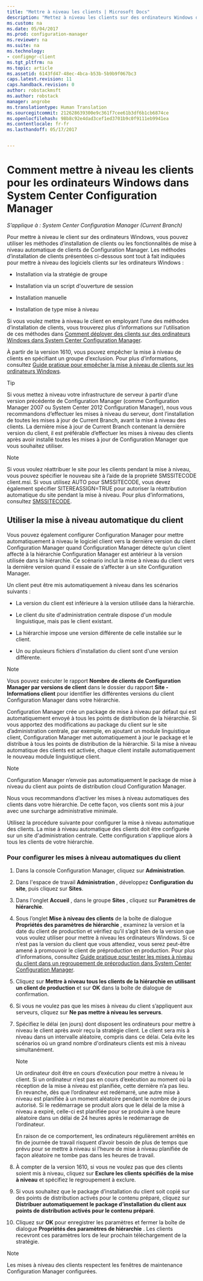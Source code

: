 ```yaml
---
title: "Mettre à niveau les clients | Microsoft Docs"
description: "Mettez à niveau les clients sur des ordinateurs Windows dans System Center Configuration Manager."
ms.custom: na
ms.date: 05/04/2017
ms.prod: configuration-manager
ms.reviewer: na
ms.suite: na
ms.technology:
- configmgr-client
ms.tgt_pltfrm: na
ms.topic: article
ms.assetid: 6143fd47-48ec-4bca-b53b-5b9b9f067bc3
caps.latest.revision: 11
caps.handback.revision: 0
author: robstackmsft
ms.author: robstack
manager: angrobe
ms.translationtype: Human Translation
ms.sourcegitcommit: 212628639300e9c361f7cee61b3df6b1cb6874ce
ms.openlocfilehash: 98b8c92e4dad3cef1ed3701b9c0f9111eb9941ea
ms.contentlocale: fr-fr
ms.lasthandoff: 05/17/2017


---
```

# <a name="how-to-upgrade-clients-for-windows-computers-in-system-center-configuration-manager"></a>Comment mettre à niveau les clients pour les ordinateurs Windows dans System Center Configuration Manager

*S’applique à : System Center Configuration Manager (Current Branch)*

Pour mettre à niveau le client sur des ordinateurs Windows, vous pouvez utiliser les méthodes d’installation de clients ou les fonctionnalités de mise à niveau automatique de clients de Configuration Manager. Les méthodes d’installation de clients présentées ci-dessous sont tout à fait indiquées pour mettre à niveau des logiciels clients sur les ordinateurs Windows :  

-   Installation via la stratégie de groupe  

-   Installation via un script d'ouverture de session  

-   Installation manuelle  

-   Installation de type mise à niveau  

 Si vous voulez mettre à niveau le client en employant l’une des méthodes d’installation de clients, vous trouverez plus d’informations sur l’utilisation de ces méthodes dans [Comment déployer des clients sur des ordinateurs Windows dans System Center Configuration Manager](../../../../core/clients/deploy/deploy-clients-to-windows-computers.md).

 À partir de la version 1610, vous pouvez empêcher la mise à niveau de clients en spécifiant un groupe d’exclusion. Pour plus d’informations, consultez [Guide pratique pour empêcher la mise à niveau de clients sur les ordinateurs Windows](exclude-clients-windows.md).  


> [!TIP]  
>  Si vous mettez à niveau votre infrastructure de serveur à partir d’une version précédente de Configuration Manager \(comme Configuration Manager 2007 ou System Center 2012 Configuration Manager\), nous vous recommandons d’effectuer les mises à niveau du serveur, dont l’installation de toutes les mises à jour de Current Branch, avant la mise à niveau des clients.   La dernière mise à jour de Current Branch contenant la dernière version du client, il est préférable d’effectuer les mises à niveau des clients après avoir installé toutes les mises à jour de Configuration Manager que vous souhaitez utiliser.

> [!NOTE]
> Si vous voulez réattribuer le site pour les clients pendant la mise à niveau, vous pouvez spécifier le nouveau site à l’aide de la propriété SMSSITECODE client.msi. Si vous utilisez AUTO pour SMSSITECODE, vous devez également spécifier SITEREASSIGN=TRUE pour autoriser la réattribution automatique du site pendant la mise à niveau. Pour plus d’informations, consultez [SMSSITECODE](../../deploy/about-client-installation-properties.md#smssitecode).

## <a name="use-automatic-client-upgrade"></a>Utiliser la mise à niveau automatique du client  
 Vous pouvez également configurer Configuration Manager pour mettre automatiquement à niveau le logiciel client vers la dernière version du client Configuration Manager quand Configuration Manager détecte qu’un client affecté à la hiérarchie Configuration Manager est antérieur à la version utilisée dans la hiérarchie. Ce scénario inclut la mise à niveau du client vers la dernière version quand il essaie de s’affecter à un site Configuration Manager.  

 Un client peut être mis automatiquement à niveau dans les scénarios suivants :  

-   La version du client est inférieure à la version utilisée dans la hiérarchie.  

-   Le client du site d'administration centrale dispose d'un module linguistique, mais pas le client existant.  

-   La hiérarchie impose une version différente de celle installée sur le client.  

-   Un ou plusieurs fichiers d'installation du client sont d'une version différente.  

> [!NOTE]  
>  Vous pouvez exécuter le rapport **Nombre de clients de Configuration Manager par versions de client** dans le dossier du rapport **Site - Informations client** pour identifier les différentes versions du client Configuration Manager dans votre hiérarchie.  

 Configuration Manager crée un package de mise à niveau par défaut qui est automatiquement envoyé à tous les points de distribution de la hiérarchie. Si vous apportez des modifications au package du client sur le site d’administration centrale, par exemple, en ajoutant un module linguistique client, Configuration Manager met automatiquement à jour le package et le distribue à tous les points de distribution de la hiérarchie. Si la mise à niveau automatique des clients est activée, chaque client installe automatiquement le nouveau module linguistique client.  

> [!NOTE]  
>  Configuration Manager n’envoie pas automatiquement le package de mise à niveau du client aux points de distribution cloud Configuration Manager.  

 Nous vous recommandons d’activer les mises à niveau automatiques des clients dans votre hiérarchie. De cette façon, vos clients sont mis à jour avec une surcharge administrative minimale.  

 Utilisez la procédure suivante pour configurer la mise à niveau automatique des clients. La mise à niveau automatique des clients doit être configurée sur un site d'administration centrale. Cette configuration s'applique alors à tous les clients de votre hiérarchie.  

### <a name="to-configure-automatic-client-upgrades"></a>Pour configurer les mises à niveau automatiques du client  

1.  Dans la console Configuration Manager, cliquez sur **Administration**.  

2.  Dans l'espace de travail **Administration** , développez **Configuration du site**, puis cliquez sur **Sites**.  

3.  Dans l'onglet **Accueil** , dans le groupe **Sites** , cliquez sur **Paramètres de hiérarchie**.  

4.  Sous l’onglet **Mise à niveau des clients** de la boîte de dialogue **Propriétés des paramètres de hiérarchie** , examinez la version et la date du client de production et vérifiez qu’il s’agit bien de la version que vous voulez utiliser pour mettre à niveau les ordinateurs Windows.  Si ce n’est pas la version du client que vous attendiez, vous serez peut-être amené à promouvoir le client de préproduction en production. Pour plus d’informations, consultez [Guide pratique pour tester les mises à niveau du client dans un regroupement de préproduction dans System Center Configuration Manager](../../../../core/clients/manage/upgrade/test-client-upgrades.md).  

5.  Cliquez sur **Mettre à niveau tous les clients de la hiérarchie en utilisant un client de production** et sur **OK** dans la boîte de dialogue de confirmation.  

6.  Si vous ne voulez pas que les mises à niveau du client s’appliquent aux serveurs, cliquez sur **Ne pas mettre à niveau les serveurs**.  

7.  Spécifiez le délai (en jours) dont disposent les ordinateurs pour mettre à niveau le client après avoir reçu la stratégie client. Le client sera mis à niveau dans un intervalle aléatoire, compris dans ce délai. Cela évite les scénarios où un grand nombre d'ordinateurs clients est mis à niveau simultanément.

    > [!NOTE]
    > Un ordinateur doit être en cours d’exécution pour mettre à niveau le client. Si un ordinateur n’est pas en cours d’exécution au moment où la réception de la mise à niveau est planifiée, cette dernière n’a pas lieu. En revanche, dès que l’ordinateur est redémarré, une autre mise à niveau est planifiée à un moment aléatoire pendant le nombre de jours autorisé. Si le redémarrage se produit alors que le délai de la mise à niveau a expiré, celle-ci est planifiée pour se produire à une heure aléatoire dans un délai de 24 heures après le redémarrage de l’ordinateur.
    >     
    > En raison de ce comportement, les ordinateurs régulièrement arrêtés en fin de journée de travail risquent d’avoir besoin de plus de temps que prévu pour se mettre à niveau si l’heure de mise à niveau planifiée de façon aléatoire ne tombe pas dans les heures de travail.

7. À compter de la version 1610, si vous ne voulez pas que des clients soient mis à niveau, cliquez sur **Exclure les clients spécifiés de la mise à niveau** et spécifiez le regroupement à exclure.

8.  Si vous souhaitez que le package d’installation du client soit copié sur des points de distribution activés pour le contenu préparé, cliquez sur **Distribuer automatiquement le package d’installation du client aux points de distribution activés pour le contenu préparé**.  

9. Cliquez sur **OK** pour enregistrer les paramètres et fermer la boîte de dialogue **Propriétés des paramètres de hiérarchie** . Les clients recevront ces paramètres lors de leur prochain téléchargement de la stratégie.

>[!NOTE]
>Les mises à niveau des clients respectent les fenêtres de maintenance Configuration Manager configurées.


